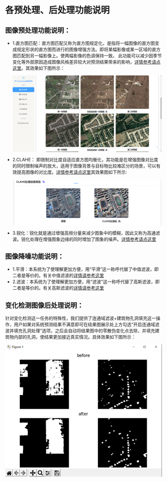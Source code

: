 # 各预处理、后处理功能说明
## 图像预处理功能说明：
- 1.直方图匹配：直方图匹配又称为直方图规定化，是指将一幅图像的直方图变成规定形状的直方图而进行的图像增强方法。即将某幅影像或某一区域的直方图匹配到另一幅影像上。使两幅影像的色调保持一致。
此功能可以减少因季节变化等外部原因造成图像风格差异较大对预测结果带来的影响，[详情参考请点这里](https://blog.csdn.net/mmmmmk_/article/details/82927411)。其效果如下图所示：
  <p align="center">
    <img src="./images/hismatch.png" align="middle" width = "600" />
  </p>
- 2.CLAHE： 即限制对比度自适应直方图均衡化，其功能是在增强图像对比度的同时限制噪声的放大，适用于图像背景与目标物比较难区分的场景，可以有效提高图像的对比度。[详情参考请点这里](https://blog.csdn.net/qq_43743037/article/details/107195117)其效果图如下所示:
  <p align="center">
    <img src="./images/CLAHE.png" align="middle" width = "600" />
  </p>
- 3.锐化：锐化就是通过增强高频分量来减少图象中的模糊，因此又称为高通滤波。锐化处理在增强图象边缘的同时增加了图象的噪声。[详情参考请点这里](https://blog.csdn.net/qq_50559644/article/details/123925265)
## 图像降噪功能说明：
- 1.平滑：本系统为了使理解更加方便，用“平滑”这一称呼代替了中值滤波，即二者是等价的。有关中值滤波的[详情请参考这里](https://blog.csdn.net/qq_50559644/article/details/123925265)
- 2.滤波：本系统为了使理解更加方便，用“滤波”这一称呼代替了高斯滤波，即二者是等价的。有关高斯滤波的[详情请参考这里](https://blog.csdn.net/qq_50559644/article/details/123925265)
## 变化检测图像后处理说明：
针对变化检测这一任务的特殊性，我们提供了连通域滤波+建筑物孔洞填充这一操作，用户如果对系统预测结果不满意即可在结果图展示处上方勾选“开启连通域滤波并填充孔洞处理”选项，之后会自动将结果图中的零散伪变化点去除，并填充建筑物内部的孔洞，使结果更加接近真实情况。具体效果如下图所示：
  <p align="center">
    <img src="./images/lvbo.png" align="middle" width = "600" />
  </p>
